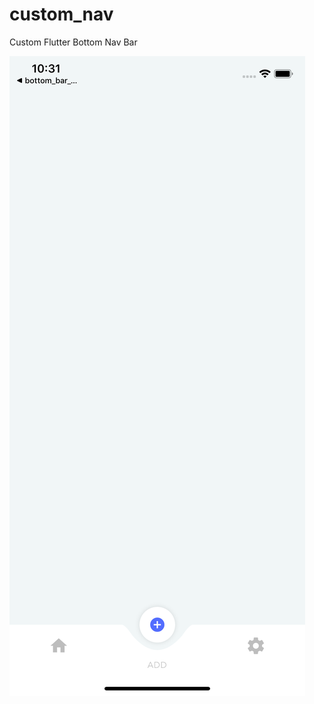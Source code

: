 # custom_nav

Custom Flutter Bottom Nav Bar 

![ScreenShot](https://raw.githubusercontent.com/diaaanek/flutter_custom_nav/master/Simulator%20Screen%20Shot%20-%20iPhone%2011%20-%202020-04-11%20at%2010.31.52.png)


